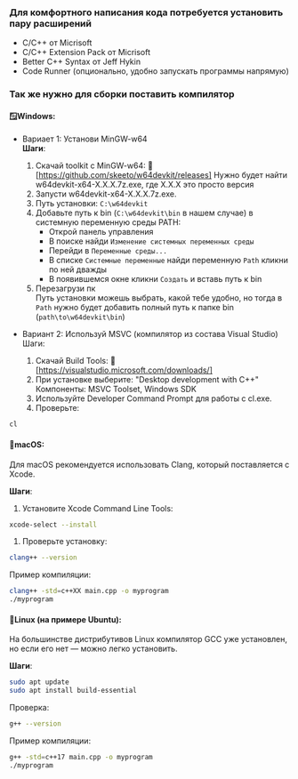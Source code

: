 ### Для комфортного написания кода потребуется установить пару расширений 
- C/C++ от Micrisoft
- C/C++ Extension Pack от Micrisoft
- Better C++ Syntax от Jeff Hykin
- Code Runner (опционально, удобно запускать программы напрямую)

### Так же нужно для сборки поставить компилятор

#### 🪟Windows:
- Вариает 1: Установи MinGW-w64  
    **Шаги**:
    1. Скачай toolkit c MinGW-w64:
    🔗 [https://github.com/skeeto/w64devkit/releases] 
        Нужно будет найти w64devkit-x64-X.X.X.7z.exe, где X.X.X это просто версия
    1. Запусти w64devkit-x64-X.X.X.7z.exe.
    1. Путь установки: ```C:\w64devkit```  
    1. Добавьте путь к bin (```C:\w64devkit\bin``` в нашем случае) в системную переменную среды PATH:
        - Открой панель управления
        - В поиске найди ```Изменение системных переменных среды```
        - Перейди в ```Переменные среды...```
        - В списке ```Системные переменные``` найди переменную ```Path``` кликни по ней дважды
        - В появившемся окне кликни ```Создать``` и вставь путь к bin
    1. Перезагрузи пк  
    Путь установки можешь выбрать, какой тебе удобно, но тогда в ```Path``` нужно будет добавить полный путь к папке bin (```path\to\w64devkit\bin```)

- Вариант 2: Используй MSVC (компилятор из состава Visual Studio)
    Шаги:
    1. Скачай Build Tools:
    🔗 [https://visualstudio.microsoft.com/downloads/]
    1. При установке выберите:
    "Desktop development with C++"
    Компоненты: MSVC Toolset, Windows SDK
    1. Используйте Developer Command Prompt для работы с cl.exe.
    1. Проверьте:
```bash
cl
```

#### 🍎macOS: 
Для macOS рекомендуется использовать Clang, который поставляется с Xcode.  

**Шаги**:
1. Установите Xcode Command Line Tools:
```bash
xcode-select --install
```
1. Проверьте установку:
```bash
clang++ --version
```
Пример компиляции:
```bash
clang++ -std=c++XX main.cpp -o myprogram
./myprogram
```

#### 🐧Linux (на примере Ubuntu):
На большинстве дистрибутивов Linux компилятор GCC уже установлен, но если его нет — можно легко установить.

**Шаги**:
```bash
sudo apt update
sudo apt install build-essential
```
Проверка:
```bash 
g++ --version
```
Пример компиляции:
```bash
g++ -std=c++17 main.cpp -o myprogram
./myprogram
```
